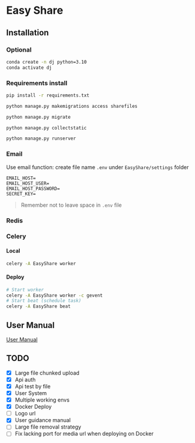 # Easy Share

## Installation

### Optional

```bash
conda create -n dj python=3.10
conda activate dj
```

### Requirements install

```bash
pip install -r requirements.txt
```

```bash
python manage.py makemigrations access sharefiles
```

```bash
python manage.py migrate
```

```bash
python manage.py collectstatic
```

```bash
python manage.py runserver
```

### Email

Use email function: create file name `.env` under `EasyShare/settings` folder

```.env
EMAIL_HOST=
EMAIL_HOST_USER=
EMAIL_HOST_PASSWORD=
SECRET_KEY=
```

> Remember not to leave space in `.env` file

### Redis

### Celery

#### Local

```bash
celery -A EasyShare worker
```

#### Deploy

```bash
# Start worker
celery -A EasyShare worker -c gevent
# Start beat (schedule task)
celery -A EasyShare beat
```

## User Manual

[User Manual](user-guide.md)

## TODO

- [x] Large file chunked upload
- [x] Api auth
- [x] Api test by file
- [x] User System
- [x] Multiple working envs
- [x] Docker Deploy
- [ ] Logo url
- [x] User guidance manual
- [ ] Large file removal strategy
- [ ] Fix lacking port for media url when deploying on Docker
